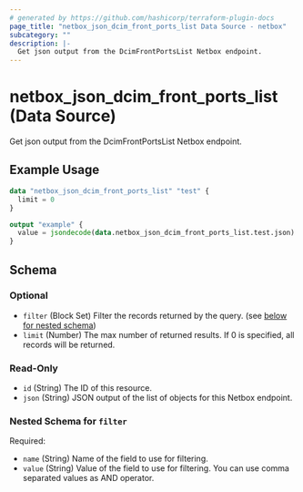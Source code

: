 ```yaml
---
# generated by https://github.com/hashicorp/terraform-plugin-docs
page_title: "netbox_json_dcim_front_ports_list Data Source - netbox"
subcategory: ""
description: |-
  Get json output from the DcimFrontPortsList Netbox endpoint.
---
```


# netbox_json_dcim_front_ports_list (Data Source)

Get json output from the DcimFrontPortsList Netbox endpoint.

## Example Usage

```terraform
data "netbox_json_dcim_front_ports_list" "test" {
  limit = 0
}

output "example" {
  value = jsondecode(data.netbox_json_dcim_front_ports_list.test.json)
}
```

<!-- schema generated by tfplugindocs -->
## Schema

### Optional

- `filter` (Block Set) Filter the records returned by the query. (see [below for nested schema](#nestedblock--filter))
- `limit` (Number) The max number of returned results. If 0 is specified, all records will be returned.

### Read-Only

- `id` (String) The ID of this resource.
- `json` (String) JSON output of the list of objects for this Netbox endpoint.

<a id="nestedblock--filter"></a>
### Nested Schema for `filter`

Required:

- `name` (String) Name of the field to use for filtering.
- `value` (String) Value of the field to use for filtering. You can use comma separated values as AND operator.
